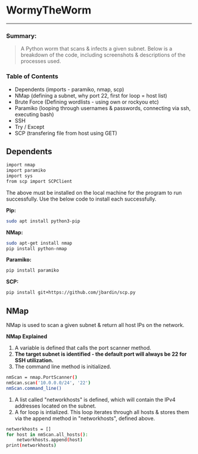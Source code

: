 # WormyTheWorm
___

### Summary: 
> A Python worm that scans & infects a given subnet. 
> Below is a breakdown of the code, including screenshots & descriptions of the processes used. 

### Table of Contents
- Dependents (imports - paramiko, nmap, scp)
- NMap (defining a subnet, why port 22, first for loop = host list)
- Brute Force (Defining wordlists - using own or rockyou etc)
- Paramiko (looping through usernames & passwords, connecting via ssh, executing bash)
- SSH
- Try / Except
- SCP (transfering file from host using GET)

## Dependents 
&NewLine;
```sh
import nmap
import paramiko
import sys
from scp import SCPClient
```
The above must be installed on the local machine for the program to run successfully. Use the below code to install each successfully. 

**Pip:**
```sh
sudo apt install python3-pip
```
**NMap:**
```sh
sudo apt-get install nmap
pip install python-nmap
```
**Paramiko:**
```sh
pip install paramiko
```
**SCP:**
```sh
pip install git+https://github.com/jbardin/scp.py
```
## NMap

NMap is used to scan a given subnet & return all host IPs on the network. 

**NMap Explained**

1. A variable is defined that calls the port scanner method. 
2. **The target subnet is identified - the default port will always be 22 for SSH utilization.**
3. The command line method is initialized. 
```sh
nmScan = nmap.PortScanner()
nmScan.scan('10.0.0.0/24', '22')
nmScan.command_line()
```
1. A list called "networkhosts" is defined, which will contain the IPv4 addresses located on the subnet. 
2. A for loop is intialized. This loop iterates through all hosts & stores them via the append method in "networkhosts", defined above. 
```sh
networkhosts = []
for host in nmScan.all_hosts():
    networkhosts.append(host)
print(networkhosts)
```
